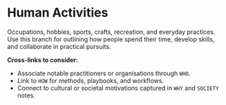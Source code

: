 # Human Activities

Occupations, hobbies, sports, crafts, recreation, and everyday practices. Use this branch for outlining how people spend their time, develop skills, and collaborate in practical pursuits.

**Cross-links to consider:**
- Associate notable practitioners or organisations through `WHO`.
- Link to `HOW` for methods, playbooks, and workflows.
- Connect to cultural or societal motivations captured in `WHY` and `SOCIETY` notes.
